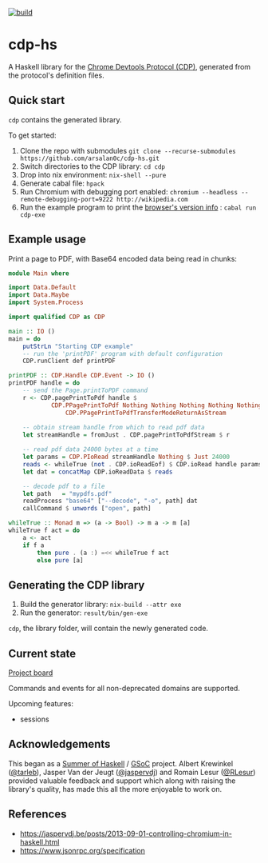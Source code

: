 [![build](https://github.com/arsalan0c/cdp-hs/actions/workflows/build.yaml/badge.svg)](https://github.com/arsalan0c/cdp-hs/actions/workflows/build.yaml)
# cdp-hs

A Haskell library for the [Chrome Devtools Protocol (CDP)](https://chromedevtools.github.io/devtools-protocol/), generated from the protocol's definition files.


## Quick start

`cdp` contains the generated library.

To get started:

1. Clone the repo with submodules `git clone --recurse-submodules https://github.com/arsalan0c/cdp-hs.git`
2. Switch directories to the CDP library: `cd cdp`
3. Drop into nix environment: `nix-shell --pure`
4. Generate cabal file: `hpack`
5. Run Chromium with debugging port enabled: `chromium --headless --remote-debugging-port=9222 http://wikipedia.com`
6. Run the example program to print the [browser's version info](https://chromedevtools.github.io/devtools-protocol/tot/Browser/#method-getVersion) : `cabal run cdp-exe`

## Example usage

Print a page to PDF, with Base64 encoded data being read in chunks:

```hs
module Main where

import Data.Default
import Data.Maybe
import System.Process

import qualified CDP as CDP

main :: IO ()
main = do
    putStrLn "Starting CDP example"
    -- run the 'printPDF' program with default configuration
    CDP.runClient def printPDF

printPDF :: CDP.Handle CDP.Event -> IO ()
printPDF handle = do
    -- send the Page.printToPDF command
    r <- CDP.pagePrintToPdf handle $ 
            CDP.PPagePrintToPdf Nothing Nothing Nothing Nothing Nothing Nothing Nothing Nothing Nothing Nothing Nothing Nothing Nothing Nothing $
                CDP.PPagePrintToPdfTransferModeReturnAsStream
    
    -- obtain stream handle from which to read pdf data
    let streamHandle = fromJust . CDP.pagePrintToPdfStream $ r

    -- read pdf data 24000 bytes at a time
    let params = CDP.PIoRead streamHandle Nothing $ Just 24000
    reads <- whileTrue (not . CDP.ioReadEof) $ CDP.ioRead handle params
    let dat = concatMap CDP.ioReadData $ reads

    -- decode pdf to a file
    let path   = "mypdfs.pdf"
    readProcess "base64" ["--decode", "-o", path] dat
    callCommand $ unwords ["open", path]

whileTrue :: Monad m => (a -> Bool) -> m a -> m [a]
whileTrue f act = do
    a <- act
    if f a
        then pure . (a :) =<< whileTrue f act
        else pure [a]
```

## Generating the CDP library

1. Build the generator library: `nix-build --attr exe`
2. Run the generator: `result/bin/gen-exe`

`cdp`, the library folder, will contain the newly generated code.

## Current state

[Project board](https://github.com/users/arsalan0c/projects/1)

Commands and events for all non-deprecated domains are supported.

Upcoming features:
- sessions

## Acknowledgements

This began as a [Summer of Haskell](https://summer.haskell.org) / [GSoC](https://summerofcode.withgoogle.com) project. Albert Krewinkel ([@tarleb](https://github.com/tarleb)), Jasper Van der Jeugt ([@jaspervdj](https://github.com/jaspervdj)) and Romain Lesur ([@RLesur](https://github.com/rlesur)) provided valuable feedback and support which along with raising the library's quality, has made this all the more enjoyable to work on.

## References

- https://jaspervdj.be/posts/2013-09-01-controlling-chromium-in-haskell.html
- https://www.jsonrpc.org/specification
